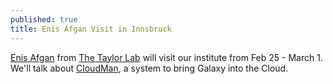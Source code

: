 ```yaml
---
published: true
title: Enis Afgan Visit in Innsbruck
---
```


[Enis Afgan](http://jamestaylor.org/people/enis/) from [The Taylor Lab](http://jamestaylor.org) will visit our institute from Feb 25 - March 1.
We'll talk about [CloudMan](https://wiki.galaxyproject.org/CloudMan), a system to bring Galaxy into the Cloud.
